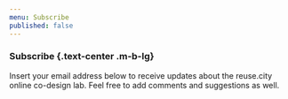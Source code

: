 ```yaml
---
menu: Subscribe
published: false
---
```

### Subscribe {.text-center .m-b-lg}

<a id="subscribe"></a>

Insert your email address below to receive updates about the reuse.city online co-design lab. Feel free to add comments and suggestions as well.
